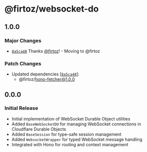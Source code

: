 # @firtoz/websocket-do

## 1.0.0

### Major Changes

- [`8a5ca48`](https://github.com/firtoz/fullstack-toolkit/commit/8a5ca4836a2a1655cf0ef0f828e52a0c74efd7dd) Thanks [@firtoz](https://github.com/firtoz)! - Moving to @firtoz

### Patch Changes

- Updated dependencies [[`8a5ca48`](https://github.com/firtoz/fullstack-toolkit/commit/8a5ca4836a2a1655cf0ef0f828e52a0c74efd7dd)]:
  - @firtoz/hono-fetcher@1.0.0

## 0.0.0

### Initial Release

- Initial implementation of WebSocket Durable Object utilities
- Added `BaseWebSocketDO` for managing WebSocket connections in Cloudflare Durable Objects
- Added `BaseSession` for type-safe session management
- Added `WebsocketWrapper` for typed WebSocket message handling
- Integrated with Hono for routing and context management
